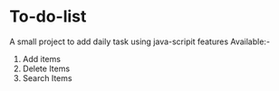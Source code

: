 # To-do-list
A small project to add daily task using java-scripit
features Available:-
1. Add items
2. Delete Items
3. Search Items

